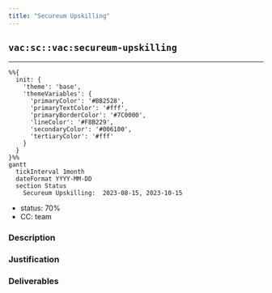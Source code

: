 ```yaml
---
title: "Secureum Upskilling"
---
```

## `vac:sc::vac:secureum-upskilling`
---

```mermaid
%%{ 
  init: { 
    'theme': 'base', 
    'themeVariables': { 
      'primaryColor': '#BB2528', 
      'primaryTextColor': '#fff', 
      'primaryBorderColor': '#7C0000', 
      'lineColor': '#F8B229', 
      'secondaryColor': '#006100', 
      'tertiaryColor': '#fff' 
    } 
  } 
}%%
gantt
  tickInterval 1month
  dateFormat YYYY-MM-DD 
  section Status
    Secureum Upskilling:  2023-08-15, 2023-10-15
```

- status: 70%
- CC: team

### Description


### Justification


### Deliverables



